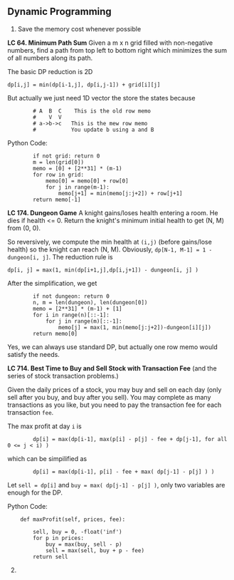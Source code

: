 ## Dynamic Programming

1. Save the memory cost whenever possible

**LC 64. Minimum Path Sum** Given a m x n grid filled with non-negative numbers, find a path from top left to bottom right which minimizes the sum of all numbers along its path.

The basic DP reduction is 2D
```
dp[i,j] = min(dp[i-1,j], dp[i,j-1]) + grid[i][j]
```
But actually we just need 1D vector the store the states because
```
        # A  B  C    This is the old row memo
        #    V  V
        # a->b->c   This is the mew row memo
        #           You update b using a and B
```

Python Code:
```
        if not grid: return 0
        m = len(grid[0])
        memo = [0] + [2**31] * (m-1)
        for row in grid:
            memo[0] = memo[0] + row[0]
            for j in range(m-1):
                memo[j+1] = min(memo[j:j+2]) + row[j+1]
        return memo[-1]
```

**LC 174. Dungeon Game**
A knight gains/loses health entering a room. He dies if health <= 0. Return the knight's minimum initial health to get (N, M) from (0, 0).

So reversively, we compute the min health at `(i,j)` (before gains/lose health) so the knight can reach (N, M). Obviously, `dp[N-1, M-1] = 1 - dungeon[i, j]`. The reduction rule is

```
dp[i, j] = max(1, min(dp[i+1,j],dp[i,j+1]) - dungeon[i, j] )
```

After the simplification, we get
```
        if not dungeon: return 0
        n, m = len(dungeon), len(dungeon[0])
        memo = [2**31] * (m-1) + [1]
        for i in range(n)[::-1]:
            for j in range(m)[::-1]:
                memo[j] = max(1, min(memo[j:j+2])-dungeon[i][j])
        return memo[0]
```
Yes, we can always use standard DP, but actually one row memo would satisfy the needs.

**LC 714. Best Time to Buy and Sell Stock with Transaction Fee** (and the series of stock transaction problems.)

Given the daily prices of a stock, you may buy and sell on each day (only sell after you buy, and buy after you sell).
You may complete as many transactions as you like, but you need to pay the transaction fee for each transaction `fee`.

The max profit at day `i` is
```
        dp[i] = max(dp[i-1], max(p[i] - p[j] - fee + dp[j-1], for all 0 <= j < i) ) 
```
which can be simpilified as
```
        dp[i] = max(dp[i-1], p[i] - fee + max( dp[j-1] - p[j] ) ) 
```
Let `sell = dp[i]` and `buy = max( dp[j-1] - p[j] )`, only two variables are enough for the DP.

Python Code:
```
    def maxProfit(self, prices, fee):

        sell, buy = 0, -float('inf')
        for p in prices:
            buy = max(buy, sell - p)
            sell = max(sell, buy + p - fee)
        return sell
```

2.
